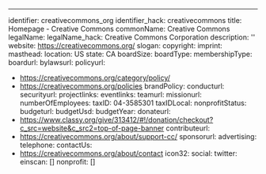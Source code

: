 ---
identifier: creativecommons_org
identifier_hack: creativecommons
title: Homepage - Creative Commons
commonName: Creative Commons
legalName:
legalName_hack: Creative Commons Corporation
description: ''
website: https://creativecommons.org/
slogan:
copyright:
imprint:
masthead:
location: US
state: CA
boardSize:
boardType:
membershipType:
boardurl:
bylawsurl:
policyurl:
- https://creativecommons.org/category/policy/
- https://creativecommons.org/policies
brandPolicy:
conducturl:
securityurl:
projectlinks:
eventlinks:
teamurl:
missionurl:
numberOfEmployees:
taxID: 04-3585301
taxIDLocal:
nonprofitStatus:
budgeturl:
budgetUsd:
budgetYear:
donateurl:
- https://www.classy.org/give/313412/#!/donation/checkout?c_src=website&c_src2=top-of-page-banner
contributeurl:
- https://creativecommons.org/about/support-cc/
sponsorurl:
advertising:
telephone:
contactUs:
- https://creativecommons.org/about/contact
icon32:
social:
  twitter:
einscan: []
nonprofit: []
